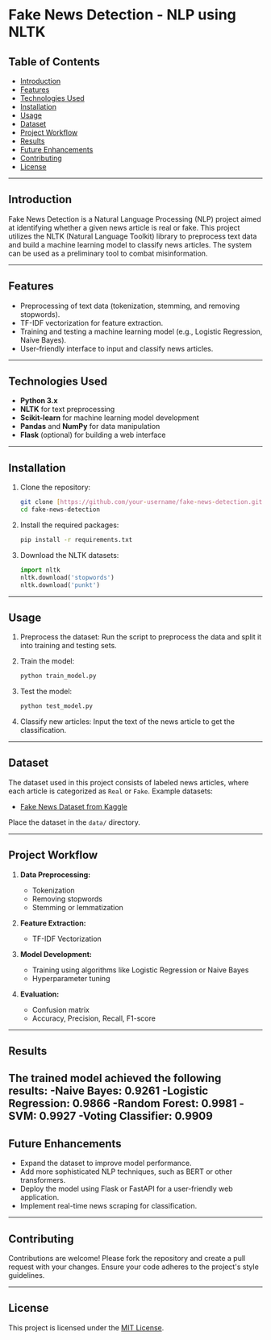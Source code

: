 
# Fake News Detection - NLP using NLTK

## Table of Contents
- [Introduction](#introduction)
- [Features](#features)
- [Technologies Used](#technologies-used)
- [Installation](#installation)
- [Usage](#usage)
- [Dataset](#dataset)
- [Project Workflow](#project-workflow)
- [Results](#results)
- [Future Enhancements](#future-enhancements)
- [Contributing](#contributing)
- [License](#license)

---

## Introduction
Fake News Detection is a Natural Language Processing (NLP) project aimed at identifying whether a given news article is real or fake. This project utilizes the NLTK (Natural Language Toolkit) library to preprocess text data and build a machine learning model to classify news articles. The system can be used as a preliminary tool to combat misinformation.

---

## Features
- Preprocessing of text data (tokenization, stemming, and removing stopwords).
- TF-IDF vectorization for feature extraction.
- Training and testing a machine learning model (e.g., Logistic Regression, Naive Bayes).
- User-friendly interface to input and classify news articles.

---

## Technologies Used
- **Python 3.x**
- **NLTK** for text preprocessing
- **Scikit-learn** for machine learning model development
- **Pandas** and **NumPy** for data manipulation
- **Flask** (optional) for building a web interface

---

## Installation
1. Clone the repository:
   ```bash
   git clone [https://github.com/your-username/fake-news-detection.git](https://github.com/Abdelrahman968/fake-news-detection.git)
   cd fake-news-detection
   ```
2. Install the required packages:
   ```bash
   pip install -r requirements.txt
   ```

3. Download the NLTK datasets:
   ```python
   import nltk
   nltk.download('stopwords')
   nltk.download('punkt')
   ```

---

## Usage
1. Preprocess the dataset:
   Run the script to preprocess the data and split it into training and testing sets.

2. Train the model:
   ```bash
   python train_model.py
   ```

3. Test the model:
   ```bash
   python test_model.py
   ```

4. Classify new articles:
   Input the text of the news article to get the classification.

---

## Dataset
The dataset used in this project consists of labeled news articles, where each article is categorized as `Real` or `Fake`. Example datasets:
- [Fake News Dataset from Kaggle](https://www.kaggle.com/c/fake-news/data)

Place the dataset in the `data/` directory.

---

## Project Workflow
1. **Data Preprocessing:**
   - Tokenization
   - Removing stopwords
   - Stemming or lemmatization

2. **Feature Extraction:**
   - TF-IDF Vectorization

3. **Model Development:**
   - Training using algorithms like Logistic Regression or Naive Bayes
   - Hyperparameter tuning

4. **Evaluation:**
   - Confusion matrix
   - Accuracy, Precision, Recall, F1-score

---

## Results
The trained model achieved the following results:
-Naive Bayes: 0.9261
-Logistic Regression: 0.9866
-Random Forest: 0.9981
-SVM: 0.9927
-Voting Classifier: 0.9909
---

## Future Enhancements
- Expand the dataset to improve model performance.
- Add more sophisticated NLP techniques, such as BERT or other transformers.
- Deploy the model using Flask or FastAPI for a user-friendly web application.
- Implement real-time news scraping for classification.

---

## Contributing
Contributions are welcome! Please fork the repository and create a pull request with your changes. Ensure your code adheres to the project's style guidelines.

---

## License
This project is licensed under the [MIT License](LICENSE).
